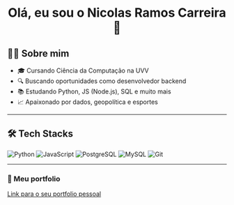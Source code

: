 <h1 align="center">Olá, eu sou o Nicolas Ramos Carreira 👋</h1>



## 👨‍💻 Sobre mim
- 🎓 Cursando Ciência da Computação na UVV
- 🔍 Buscando oportunidades como desenvolvedor backend 
- 📚 Estudando Python, JS (Node.js), SQL e muito mais
- 📈 Apaixonado por dados, geopolítica e esportes

---

## 🛠️ Tech Stacks
![Python](https://img.shields.io/badge/Python-3670A0?style=for-the-badge&logo=python&logoColor=white)
![JavaScript](https://img.shields.io/badge/JavaScript-F7DF1E?style=for-the-badge&logo=javascript&logoColor=black)
![PostgreSQL](https://img.shields.io/badge/PostgreSQL-316192?style=for-the-badge&logo=postgresql&logoColor=white)
![MySQL](https://img.shields.io/badge/MySQL-3670A0?style=for-the-badge&logo=MySQL&logoColor=white)
![Git](https://img.shields.io/badge/Git-F05032?style=for-the-badge&logo=git&logoColor=white)

---

### 💼 Meu portfolio

[Link para o seu portfolio pessoal](https://seulinkdoportfolio.com)
